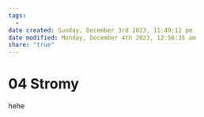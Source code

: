 ```yaml
---
tags:
  - 
date created: Sunday, December 3rd 2023, 11:49:12 pm
date modified: Monday, December 4th 2023, 12:56:35 am
share: "true"
---
```


# 04 Stromy

hehe
